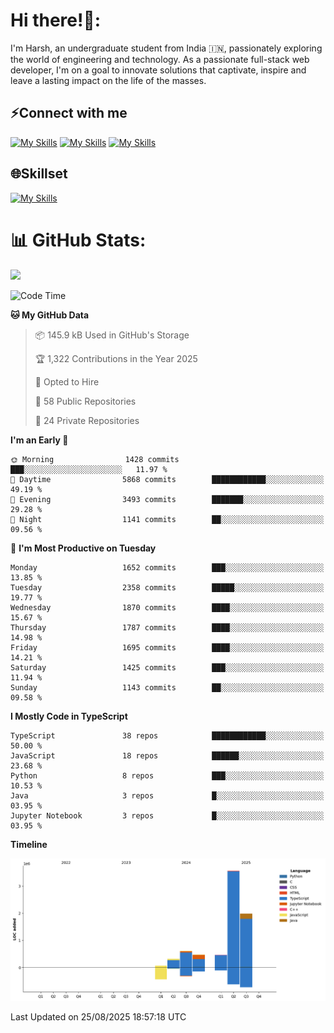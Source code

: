 
# Hi there!👋:
<p> I'm Harsh, an undergraduate student from India 🇮🇳, passionately exploring the world of engineering and technology. As a passionate full-stack web developer, I'm on a goal to innovate solutions that captivate, inspire and leave a lasting impact on the life of the masses. </p>

## ⚡Connect with me

[![My Skills](https://skillicons.dev/icons?i=gmail)](mailto:harshpandey.tech@gmail.com) [![My Skills](https://skillicons.dev/icons?i=linkedin)](https://linkedin.com/in/harsh3dev) [![My Skills](https://skillicons.dev/icons?i=twitter)](https://x.com/harshxai)

## 🌐Skillset
[![My Skills](https://skillicons.dev/icons?i=js,ts,react,nextjs,nodejs,tailwind,mongo,express,postgres,prisma,html,css,docker,aws,cpp,git,vscode,figma)](https://skillicons.dev)


# 📊 GitHub Stats:
![](https://komarev.com/ghpvc/?username=harsh3dev)

<!--START_SECTION:waka-->
![Code Time](http://img.shields.io/badge/Code%20Time-505%20hrs%2020%20mins-blue)

**🐱 My GitHub Data** 

> 📦 145.9 kB Used in GitHub's Storage 
 > 
> 🏆 1,322 Contributions in the Year 2025
 > 
> 💼 Opted to Hire
 > 
> 📜 58 Public Repositories 
 > 
> 🔑 24 Private Repositories 
 > 
**I'm an Early 🐤** 

```text
🌞 Morning                1428 commits        ███░░░░░░░░░░░░░░░░░░░░░░   11.97 % 
🌆 Daytime                5868 commits        ████████████░░░░░░░░░░░░░   49.19 % 
🌃 Evening                3493 commits        ███████░░░░░░░░░░░░░░░░░░   29.28 % 
🌙 Night                  1141 commits        ██░░░░░░░░░░░░░░░░░░░░░░░   09.56 % 
```
📅 **I'm Most Productive on Tuesday** 

```text
Monday                   1652 commits        ███░░░░░░░░░░░░░░░░░░░░░░   13.85 % 
Tuesday                  2358 commits        █████░░░░░░░░░░░░░░░░░░░░   19.77 % 
Wednesday                1870 commits        ████░░░░░░░░░░░░░░░░░░░░░   15.67 % 
Thursday                 1787 commits        ████░░░░░░░░░░░░░░░░░░░░░   14.98 % 
Friday                   1695 commits        ████░░░░░░░░░░░░░░░░░░░░░   14.21 % 
Saturday                 1425 commits        ███░░░░░░░░░░░░░░░░░░░░░░   11.94 % 
Sunday                   1143 commits        ██░░░░░░░░░░░░░░░░░░░░░░░   09.58 % 
```


**I Mostly Code in TypeScript** 

```text
TypeScript               38 repos            ████████████░░░░░░░░░░░░░   50.00 % 
JavaScript               18 repos            ██████░░░░░░░░░░░░░░░░░░░   23.68 % 
Python                   8 repos             ███░░░░░░░░░░░░░░░░░░░░░░   10.53 % 
Java                     3 repos             █░░░░░░░░░░░░░░░░░░░░░░░░   03.95 % 
Jupyter Notebook         3 repos             █░░░░░░░░░░░░░░░░░░░░░░░░   03.95 % 
```



**Timeline**

![Lines of Code chart](https://raw.githubusercontent.com/harsh3dev/harsh3dev/main/assets/bar_graph.png)


 Last Updated on 25/08/2025 18:57:18 UTC
<!--END_SECTION:waka-->

